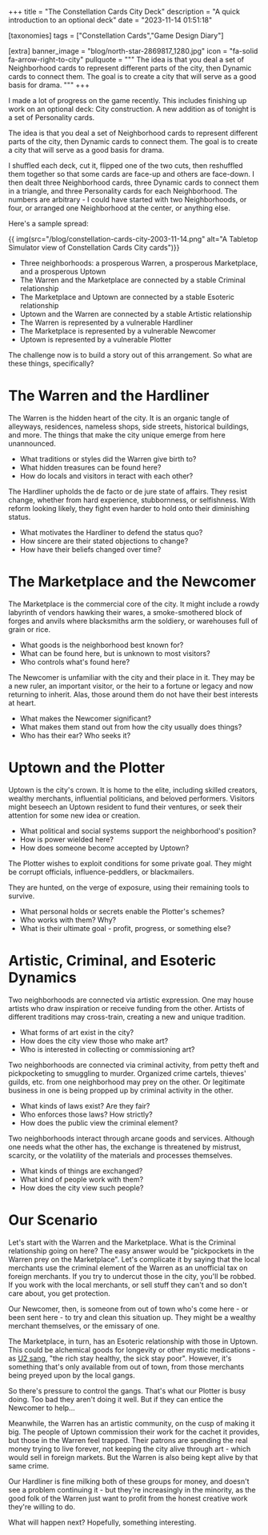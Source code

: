 +++
title = "The Constellation Cards City Deck"
description = "A quick introduction to an optional deck"
date = "2023-11-14 01:51:18"

[taxonomies]
tags = ["Constellation Cards","Game Design Diary"]

[extra]
banner_image = "blog/north-star-2869817_1280.jpg"
icon = "fa-solid fa-arrow-right-to-city"
pullquote = """
The idea is that you deal a set of Neighborhood cards to represent different parts of the city, then Dynamic cards to connect them. The goal is to create a city that will serve as a good basis for drama.
"""
+++

I made a lot of progress on the game recently. This includes finishing up work on an optional deck:
City construction.
A new addition as of tonight is a set of Personality cards.

The idea is that you deal a set of Neighborhood cards to represent different parts of the city,
then Dynamic cards to connect them.
The goal is to create a city that will serve as a good basis for drama.

<!-- more -->

I shuffled each deck, cut it, flipped one of the two cuts, then reshuffled them together so that some cards are face-up and others are face-down.
I then dealt three Neighborhood cards, three Dynamic cards to connect them in a triangle, and three Personality cards for each Neighborhood.
The numbers are arbitrary - I could have started with two Neighborhoods, or four, or arranged one Neighborhood at the center, or anything else.

Here's a sample spread:

{{ img(src="/blog/constellation-cards-city-2003-11-14.png" alt="A Tabletop Simulator view of Constellation Cards City cards")}}

- Three neighborhoods: a prosperous Warren, a prosperous Marketplace, and a prosperous Uptown
- The Warren and the Marketplace are connected by a stable Criminal relationship
- The Marketplace and Uptown are connected by a stable Esoteric relationship
- Uptown and the Warren are connected by a stable Artistic relationship
- The Warren is represented by a vulnerable Hardliner
- The Marketplace is represented by a vulnerable Newcomer
- Uptown is represented by a vulnerable Plotter

The challenge now is to build a story out of this arrangement. So what are these things, specifically?

# The Warren and the Hardliner

The Warren is the hidden heart of the city. It is an organic tangle of alleyways, residences, nameless shops, side streets, historical buildings, and more.
The things that make the city unique emerge from here unannounced.

- What traditions or styles did the Warren give birth to?
- What hidden treasures can be found here?
- How do locals and visitors in teract with each other?

The Hardliner upholds the de facto or de jure state of affairs.
They resist change, whether from hard experience, stubbornness, or selfishness.
With reform looking likely, they fight even harder to hold onto their diminishing status.

- What motivates the Hardliner to defend the status quo?
- How sincere are their stated objections to change?
- How have their beliefs changed over time?

# The Marketplace and the Newcomer

The Marketplace is the commercial core of the city.
It might include a rowdy labyrinth of vendors hawking their wares,
a smoke-smothered block of forges and anvils where blacksmiths arm the soldiery, or warehouses full of grain or rice.

- What goods is the neighborhood best known for?
- What can be found here, but is unknown to most visitors?
- Who controls what's found here?

The Newcomer is unfamiliar with the city and their place in it.
They may be a new ruler, an important visitor, or the heir to a fortune or legacy and now returning to inherit.
Alas, those around them do not have their best interests at heart.

- What makes the Newcomer significant?
- What makes them stand out from how the city usually does things?
- Who has their ear? Who seeks it?

# Uptown and the Plotter

Uptown is the city's crown. It is home to the elite, including skilled creators,
wealthy merchants, influential politicians, and beloved performers.
Visitors might beseech an Uptown resident to fund their ventures,
or seek their attention for some new idea or creation.

- What political and social systems support the neighborhood's position?
- How is power wielded here?
- How does someone become accepted by Uptown?

The Plotter wishes to exploit conditions for some private goal. They might be corrupt officials, influence-peddlers, or blackmailers.

They are hunted, on the verge of exposure, using their remaining tools to survive.
- What personal holds or secrets enable the Plotter's schemes?
- Who works with them? Why?
- What is their ultimate goal - profit, progress, or something else?

# Artistic, Criminal, and Esoteric Dynamics

Two neighborhoods are connected via artistic expression. One may house artists who draw inspiration or receive funding from the other.
Artists of different traditions may cross-train, creating a new and unique tradition.

- What forms of art exist in the city?
- How does the city view those who make art?
- Who is interested in collecting or commissioning art?

Two neighborhoods are connected via criminal activity, from petty theft and pickpocketing to smuggling to murder.
Organized crime cartels, thieves' guilds, etc. from one neighborhood may prey on the other.
Or legitimate business in one is being propped up by criminal activity in the other.

- What kinds of laws exist? Are they fair?
- Who enforces those laws? How strictly?
- How does the public view the criminal element?

Two neighborhoods interact through arcane goods and services.
Although one needs what the other has, the exchange is threatened by mistrust, scarcity,
or the volatility of the materials and processes themselves.

- What kinds of things are exchanged?
- What kind of people work with them?
- How does the city view such people?

# Our Scenario

Let's start with the Warren and the Marketplace.
What is the Criminal relationship going on here?
The easy answer would be "pickpockets in the Warren prey on the Marketplace".
Let's complicate it by saying that the local merchants use the criminal element of the Warren
as an unofficial tax on foreign merchants.
If you try to undercut those in the city, you'll be robbed.
If you work with the local merchants, or sell stuff they can't and so don't care about,
you get protection.

Our Newcomer, then, is someone from out of town who's come here - or been sent here -
to try and clean this situation up.
They might be a wealthy merchant themselves, or the emissary of one.

The Marketplace, in turn, has an Esoteric relationship with those in Uptown.
This could be alchemical goods for longevity or other mystic medications -
as [U2 sang](https://www.youtube.com/watch?v=TIrxVyZKuSg), "the rich stay healthy, the sick stay poor".
However, it's something that's only available from out of town, from those merchants
being preyed upon by the local gangs.

So there's pressure to control the gangs.
That's what our Plotter is busy doing.
Too bad they aren't doing it well.
But if they can entice the Newcomer to help...

Meanwhile, the Warren has an artistic community, on the cusp of making it big.
The people of Uptown commission their work for the cachet it provides,
but those in the Warren feel trapped.
Their patrons are spending the real money trying to live forever,
not keeping the city alive through art - which would sell in foreign markets.
But the Warren is also being kept alive by that same crime.

Our Hardliner is fine milking both of these groups for money,
and doesn't see a problem continuing it - but they're increasingly in the minority,
as the good folk of the Warren just want to profit from the honest creative work they're willing to do.

What will happen next?
Hopefully, something interesting.